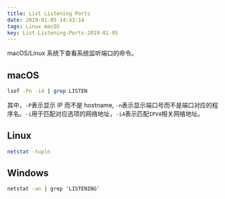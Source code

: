 ```yaml
---
title: List Listening Ports
date: 2019-01-05 14:43:14
tags: Linux macOS
key: List-Listening-Ports-2019-01-05
---
```


macOS/Linux 系统下查看系统监听端口的命令。

<!--more-->

## macOS

```bash
lsof -Pn -i4 | grep LISTEN
```

其中，`-P`表示显示 IP 而不是 hostname, `-n`表示显示端口号而不是端口对应的程序名。`-i`用于匹配对应选项的网络地址，`-i4`表示匹配`IPV4`相关网络地址。

## Linux

```bash
netstat -tupln
```

## Windows

```cmd
netstat -an | grep 'LISTENING'
```

